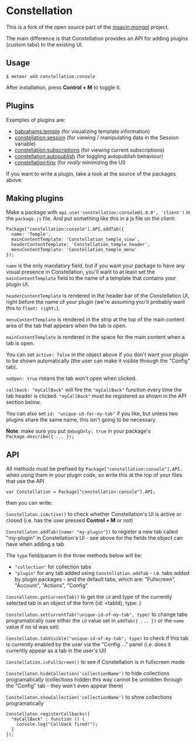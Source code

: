 Constellation
=============

This is a fork of the open source part of the [msavin:mongol](https://github.com/msavin/Mongol) project.

The main difference is that Constellation provides an API for adding plugins (custom tabs) to the existing UI.

Usage
-----

	$ meteor add constellation:console

After installation, press <strong>Control + M</strong> to toggle it.

Plugins
-------

Examples of plugins are:

- [babrahams:temple](https://github.com/JackAdams/temple) (for visualizing template information)
- [constellation:session](https://github.com/JackAdams/constellation-session) (for viewing / manipulating data in the Session variable)
- [constellation:subscriptions](https://github.com/JackAdams/constellation-subscriptions) (for viewing current subscriptions)
- [constellation:autopublish](https://github.com/JackAdams/constellation-autopublish) (for toggling autopublish behaviour)
- [constellation:tiny](https://github.com/JackAdams/constellation-tiny) (for _really_ minimizing the UI)

If you want to write a plugin, take a look at the source of the packages above.

Making plugins
--------------

Make a package with `api.use('constellation:console@1.0.0', 'client')` in the `package.js` file. And put something like this in a js file on the client:

```
Package["constellation:console"].API.addTab({
  name: 'Temple',
  mainContentTemplate: 'Constellation_temple_view',
  headerContentTemplate: 'Constellation_temple_header',
  menuContentTemplate: 'Constellation_temple_menu'
});
```

`name` is the only mandatory field, but if you want your package to have any visual presence in Constellation, you'll want to at least set the `mainContentTemplate` field to the name of a template that contains your plugin UI.

`headerContentTemplate` is rendered in the header bar of the Constellation UI, right before the name of your plugin (we're assuming you'll probably want this to `float: right;`).

`menuContentTemplate` is rendered in the strip at the top of the main content area of the tab that appears when the tab is open.

`mainContentTemplate` is rendered in the space for the main content when a tab is open.

You can set `active: false` in the object above if you don't want your plugin to be shown automatically (the user can make it visible through the "Config" tab).

`noOpen: true` means the tab won't open when clicked.

`callback: "myCallBack"` will fire the `"myCallBack"` function every time the tab header is clicked. `"myCallBack"` must be registered as shown in the API section below.

You can also set `id: "unique-id-for-my-tab"` if you like, but unless two plugins share the same name, this isn't going to be necessary.

__Note__: make sure you put `debugOnly: true` in your package's `Package.describe({ ... });`

API
---

All methods must be prefixed by `Package["constellation:console"].API.` when using them in your plugin code, so write this at the top of your files that use the API
```
var Constellation = Package["constellation:console"].API;
```
then you can write:

`Constellaton.isActive()` to check whether Constellation's UI is active or closed (i.e. has the user pressed __Control + M__ or not)

`Constellaton.addTab({name: "my-plugin"})` to register a new tab called "my-plugin" in Constellation's UI - see above for the fields the object can have when adding a tab

The `type` field/param in the three methods below will be:
 - `"collection"` for collection tabs
 - `"plugin"` for any tab added using `Constellation.addTab` - i.e. tabs added by plugin packages - and the default tabs, which are: "Fullscreen", "Account", "Actions", "Config"

`Constellaton.getCurrentTab()` to get the `id` and type of the currently selected tab in an object of the form {id: <tabId}, type: <tabType>}

`Constellaton.setCurrentTab("unique-id-of-my-tab", type)` to change tabs programatically (use either the `id` value set in `addTab({ ... })` or the `name` value if no id was set)

`Constellaton.tabVisible("unique-id-of-my-tab", type)` to check if this tab is currently enabled by the user via the "Config ..." panel (i.e. does it currently appear as a tab in the user's UI)

`Constellation.isFullScreen()` to see if Constellation is in fullscreen mode

`Constellaton.hideCollection('collectionName')` to hide collections programatically (collections hidden this way cannot be unhidden through the "Config" tab - they won't even appear there)

`Constellaton.showCollection('collectionName')` to show collections programatically

```
Constellaton.registerCallbacks({
  "myCallBack" : function () {
    console.log("Callback fired!");
  }
});
```